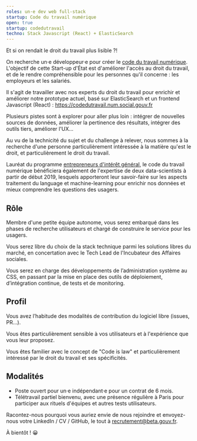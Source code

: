 ```yaml
---
roles: un·e dev web full-stack
startup: Code du travail numérique
open: true
startup: codedutravail
techno: Stack Javascript (React) + ElasticSearch
---
```


Et si on rendait le droit du travail plus lisible ?!

<!--more-->

On recherche un·e développeur·e pour créer le [code du travail numérique](https://beta.gouv.fr/startup/codedutravail.html). L'objectif de cette Start-up d'État est d'améliorer l'accès au droit du travail, et de le rendre compréhensible pour les personnes qu'il concerne : les employeurs et les salariés.

Il s'agit de travailler avec nos experts du droit du travail pour enrichir et améliorer notre prototype actuel, basé sur ElasticSearch et un frontend Javascript (React) : https://codedutravail.num.social.gouv.fr

Plusieurs pistes sont à explorer pour aller plus loin : intégrer de nouvelles sources de données, améliorer la pertinence des résultats, intégrer des outils tiers, améliorer l'UX...

Au vu de la technicité du sujet et du challenge à relever, nous sommes à la recherche d'une personne particulièrement intéressée à la matière qu'est le droit, et particulièrement le droit du travail.

Lauréat du programme [entrepreneurs d'intérêt général](http://entrepreneur-interet-general.etalab.gouv.fr/), le code du travail numérique bénéficiera également de l'expertise de deux data-scientists à partir de début 2019, lesquels apporteront leur savoir-faire sur les aspects traitement du language et machine-learning pour enrichir nos données et mieux comprendre les questions des usagers.

## Rôle

Membre d'une petite équipe autonome, vous serez embarqué dans les phases de recherche utilisateurs et chargé de construire le service pour les usagers.

Vous serez libre du choix de la stack technique parmi les solutions libres du marché, en concertation avec le Tech Lead de l'Incubateur des Affaires sociales.

Vous serez en charge des développements de l’administration système au CSS, en passant par la mise en place des outils de déploiement, d’intégration continue, de tests et de monitoring.

## Profil

Vous avez l’habitude des modalités de contribution du logiciel libre (issues, PR…).

Vous êtes particulièrement sensible à vos utilisateurs et à l'expérience que vous leur proposez.

Vous êtes familier avec le concept de "Code is law" et particulièrement intéressé par le droit du travail et ses spécificités.

## Modalités

- Poste ouvert pour un·e indépendant·e pour un contrat de 6 mois.
- Télétravail partiel bienvenu, avec une présence régulière à Paris pour participer aux rituels d'équipes et autres tests utilisateurs.

Racontez-nous pourquoi vous auriez envie de nous rejoindre et envoyez-nous votre LinkedIn / CV / GitHub, le tout à [recrutement@beta.gouv.fr](mailto:recrutement@beta.gouv.fr).

À bientôt ! 😀
